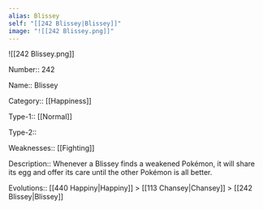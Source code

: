 ```yaml
---
alias: Blissey
self: "[[242 Blissey|Blissey]]"
image: "![[242 Blissey.png]]"
---
```


![[242 Blissey.png]]


Number:: 242

Name:: Blissey

Category:: [[Happiness]]

Type-1:: [[Normal]]

Type-2:: 

Weaknesses:: [[Fighting]]

Description:: Whenever a Blissey finds a weakened Pokémon, it will share its egg and offer its care until the other Pokémon is all better.

Evolutions:: [[440 Happiny|Happiny]] > [[113 Chansey|Chansey]] > [[242 Blissey|Blissey]]